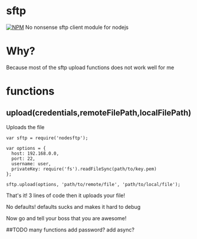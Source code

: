 # sftp
[![NPM](https://nodei.co/npm/sftp-node.png)](https://npmjs.org/package/sftp-node)
No nonsense sftp client module for nodejs

# Why?
Because most of the sftp upload functions does not work well for me

# functions
## upload(credentials,remoteFilePath,localFilePath)
Uploads the file
```
var sftp = require('nodesftp');

var options = {
  host: 192.168.0.0,
  port: 22,
  username: user,
  privateKey: require('fs').readFileSync(path/to/key.pem)
};

sftp.upload(options, 'path/to/remote/file', 'path/to/local/file');

```
That's it! 3 lines of code then it uploads your file!

No defaults! defaults sucks and makes it hard to debug

Now go and tell your boss that you are awesome!

##TODO
many functions
add password?
add async?
